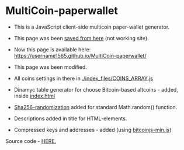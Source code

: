 # MultiCoin-paperwallet
- This is a JavaScript client-side multicoin paper-wallet generator.

- This page was been [saved from here](https://multiexplorer.com/paper_wallet/) (not working site).

- Now this page is available here: https://username1565.github.io/MultiCoin-paperwallet/

- This page was been modified.

- All coins settings in there in [./index_files/COINS_ARRAY.js](https://github.com/username1565/MultiCoin-paperwallet/index_files/COINS_ARRAY.js)

- Dinamyc table generator for choose Bitcoin-based altcoins - added, inside [index.html](https://github.com/username1565/MultiCoin-paperwallet/index.html)

- [Sha256-randomization](https://github.com/username1565/sha256-randomization) added for standard Math.random() function.

- Descriptions added in title for HTML-elements.

- Compressed keys and addresses - added (using [bitcoinjs-min.js](https://github.com/username1565/MultiCoin-paperwallet/index_files/bitcoinjs-min.js))

Source code - [HERE.](https://github.com/username1565/MultiCoin-paperwallet)
